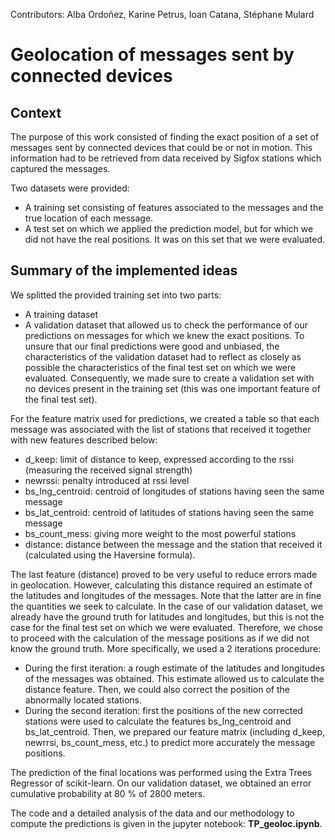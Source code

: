 
Contributors: Alba Ordoñez, Karine Petrus, Ioan Catana, Stéphane Mulard

# Geolocation of messages sent by connected devices

## Context 
The purpose of this work consisted of finding the exact position of a set of messages sent by connected devices that could be or not in motion. This information had to be retrieved from data received by Sigfox stations which captured the messages. 

Two datasets were provided:

- A training set consisting of features associated to the messages and the true location of each message.
- A test set on which we applied the prediction model, but for which we did not have the real positions. It was on this set that we were evaluated.

## Summary of the implemented ideas

We splitted the provided training set into two parts:

- A training dataset
- A validation dataset that allowed us to check the performance of our predictions on messages for which we knew the exact positions.
To unsure that our final predictions were good and unbiased, the characteristics of the validation dataset had to reflect as closely as possible the characteristics of the final test set on which we were evaluated. 
Consequently, we made sure to create a validation set with no devices present in the training set (this was one important feature of the final test set).

For the feature matrix used for predictions, we created a table so that each message was associated with the list of stations that received it together with new features described below:

- d_keep: limit of distance to keep, expressed according to the rssi (measuring the received signal strength)
- newrssi: penalty introduced at rssi level
- bs_lng_centroid: centroid of longitudes of stations having seen the same message
- bs_lat_centroid: centroid of latitudes of stations having seen the same message
- bs_count_mess: giving more weight to the most powerful stations
- distance: distance between the message and the station that received it (calculated using the Haversine formula).

The last feature (distance) proved to be very useful to reduce errors made in geolocation. 
However, calculating this distance required an estimate of the latitudes and longitudes of the messages. 
Note that the latter are in fine the quantities we seek to calculate. 
In the case of our validation dataset, we already have the ground truth for latitudes and longitudes, 
but this is not the case for the final test set on which we were evaluated. 
Therefore, we chose to proceed with the calculation of the message positions as if we did not know
the ground truth. More specifically, we used a 2 iterations procedure:

- During the first iteration: a rough estimate of the latitudes and longitudes of the messages was obtained. 
This estimate allowed us to calculate the distance feature. Then, we could also correct the position of the abnormally located stations.
- During the second iteration: first the positions of the new corrected stations were used to calculate the 
features bs_lng_centroid and bs_lat_centroid. Then, we prepared our feature matrix 
(including d_keep, newrrsi, bs_count_mess, etc.) to predict more accurately the message positions.

The prediction of the final locations was performed using the Extra Trees Regressor of scikit-learn. On our validation dataset, we obtained an error cumulative probability at 80 % of 2800 meters.

The code and a detailed analysis of the data and our methodology to compute the predictions is given in the jupyter notebook: **TP_geoloc.ipynb**.
